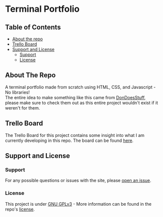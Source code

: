 # Terminal Portfolio

## Table of Contents
- [About the repo](#about-the-repo)
- [Trello Board](#trello-board)
- [Support and License](#support-and-license)
    - [Support](#support)
    - [License](#license)

## About The Repo
A terminal portfolio made from scratch using HTML, CSS, and Javascript - No libraries! \
The entire idea to make something like this came from [DonDoesStuff](https://github.com/DonDoesStuff), please make sure to check them out as this entire project wouldn't exist if it weren't for them.

## Trello Board
The Trello Board for this project contains some insight into what I am currently developing in this repo. The board can be found [here](https://trello.com/b/9UUsSdEc/terminal-portfolio).

## Support and License
### Support
For any possible questions or issues with the site, please [open an issue](https://github.com/Vumacc/Terminal-Portfolio/issues).
### License
This project is under [GNU GPLv3](https://www.gnu.org/licenses/gpl-3.0.en.html) - More information can be found in the repo's [license](https://github.com/Vumacc/Terminal-Portfolio/blob/main/LICENSE).
